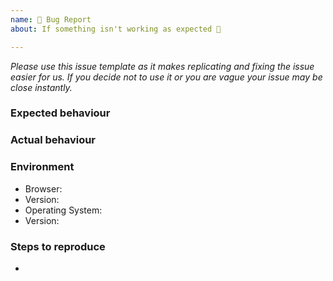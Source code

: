 ```yaml
---
name: 🐛 Bug Report
about: If something isn't working as expected 🤔

---
```

*Please _use this issue template_ as it makes replicating and fixing the issue easier for us. If you decide not to use it or you are vague your issue may be close instantly.*

### Expected behaviour

### Actual behaviour

### Environment

- Browser:
- Version:
- Operating System:
- Version:

### Steps to reproduce
-
